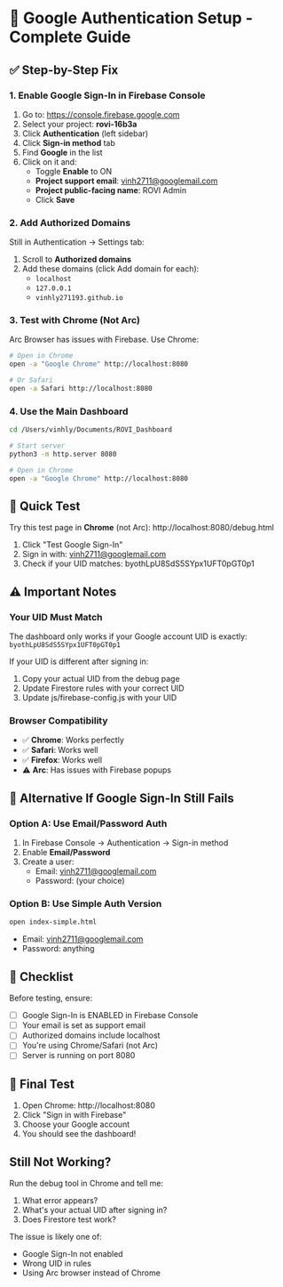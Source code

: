 # 🔐 Google Authentication Setup - Complete Guide

## ✅ Step-by-Step Fix

### 1. Enable Google Sign-In in Firebase Console

1. Go to: https://console.firebase.google.com
2. Select your project: **rovi-16b3a**
3. Click **Authentication** (left sidebar)
4. Click **Sign-in method** tab
5. Find **Google** in the list
6. Click on it and:
   - Toggle **Enable** to ON
   - **Project support email**: vinh2711@googlemail.com
   - **Project public-facing name**: ROVI Admin
   - Click **Save**

### 2. Add Authorized Domains

Still in Authentication → Settings tab:
1. Scroll to **Authorized domains**
2. Add these domains (click Add domain for each):
   - `localhost`
   - `127.0.0.1`
   - `vinhly271193.github.io`

### 3. Test with Chrome (Not Arc)

Arc Browser has issues with Firebase. Use Chrome:

```bash
# Open in Chrome
open -a "Google Chrome" http://localhost:8080

# Or Safari
open -a Safari http://localhost:8080
```

### 4. Use the Main Dashboard

```bash
cd /Users/vinhly/Documents/ROVI_Dashboard

# Start server
python3 -m http.server 8080

# Open in Chrome
open -a "Google Chrome" http://localhost:8080
```

## 🎯 Quick Test

Try this test page in **Chrome** (not Arc):
http://localhost:8080/debug.html

1. Click "Test Google Sign-In"
2. Sign in with: vinh2711@googlemail.com
3. Check if your UID matches: byothLpU8SdS5SYpx1UFT0pGT0p1

## ⚠️ Important Notes

### Your UID Must Match
The dashboard only works if your Google account UID is exactly:
`byothLpU8SdS5SYpx1UFT0pGT0p1`

If your UID is different after signing in:
1. Copy your actual UID from the debug page
2. Update Firestore rules with your correct UID
3. Update js/firebase-config.js with your UID

### Browser Compatibility
- ✅ **Chrome**: Works perfectly
- ✅ **Safari**: Works well
- ✅ **Firefox**: Works well
- ⚠️ **Arc**: Has issues with Firebase popups

## 🔧 Alternative If Google Sign-In Still Fails

### Option A: Use Email/Password Auth

1. In Firebase Console → Authentication → Sign-in method
2. Enable **Email/Password**
3. Create a user:
   - Email: vinh2711@googlemail.com
   - Password: (your choice)

### Option B: Use Simple Auth Version

```bash
open index-simple.html
```
- Email: vinh2711@googlemail.com
- Password: anything

## 📝 Checklist

Before testing, ensure:
- [ ] Google Sign-In is ENABLED in Firebase Console
- [ ] Your email is set as support email
- [ ] Authorized domains include localhost
- [ ] You're using Chrome/Safari (not Arc)
- [ ] Server is running on port 8080

## 🚀 Final Test

1. Open Chrome: http://localhost:8080
2. Click "Sign in with Firebase"
3. Choose your Google account
4. You should see the dashboard!

## Still Not Working?

Run the debug tool in Chrome and tell me:
1. What error appears?
2. What's your actual UID after signing in?
3. Does Firestore test work?

The issue is likely one of:
- Google Sign-In not enabled
- Wrong UID in rules
- Using Arc browser instead of Chrome